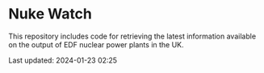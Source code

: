 # Nuke Watch

This repository includes code for retrieving the latest information available on the output of EDF nuclear power plants in the UK.

Last updated: 2024-01-23 02:25